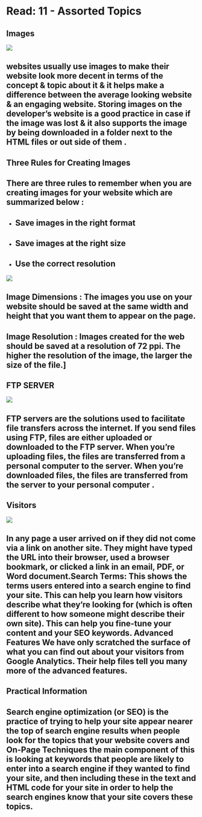 # **Read: 11 - Assorted Topics**

## **Images**
![](https://data-flair.training/blogs/wp-content/uploads/sites/2/2020/07/html-images-df.jpg)

## websites usually use images to make their website look more decent in terms of the concept & topic about it & it helps make a difference between the average looking website & an engaging website. Storing images on the developer’s website is a good practice in case if the image was lost & it also supports the image by being downloaded in a folder next to the HTML files or out side of them .

## **Three Rules for Creating Images**

## **There are three rules to remember when you are creating images for your website which are summarized below :** 

+ ##  Save images in the right format

+ ##  Save images at the right size

+ ##  Use the correct resolution


![](https://developers.google.com/web/fundamentals/design-and-ux/responsive/img/art-direction.png)

## Image Dimensions : The images you use on your website should be saved at the same width and height that you want them to appear on the page.

## Image Resolution : Images created for the web should be saved at a resolution of 72 ppi. The higher the resolution of the image, the larger the size of the file.]

## **FTP SERVER** 
![](https://www.viralhax.com/wp-content/uploads/2019/06/what-is-FTP-Server.png)
## FTP servers are the solutions used to facilitate file transfers across the internet. If you send files using FTP, files are either uploaded or downloaded to the FTP server. When you’re uploading files, the files are transferred from a personal computer to the server. When you’re downloaded files, the files are transferred from the server to your personal computer .

## **Visitors** 
![](https://cdn-images-1.medium.com/max/1024/0*Bq9czVoOSydbQUQ0)
## In any page a user arrived on if they did not come via a link on another site. They might have typed the URL into their browser, used a browser bookmark, or clicked a link in an email, PDF, or Word document.Search Terms: This shows the terms users entered into a search engine to find your site. This can help you learn how visitors describe what they’re looking for (which is often different to how someone might describe their own site). This can help you fine-tune your content and your SEO keywords. Advanced Features We have only scratched the surface of what you can find out about your visitors from Google Analytics. Their help files tell you many more of the advanced features. 

## **Practical Information**

## Search engine optimization (or SEO) is the practice of trying to help your site appear nearer the top of search engine results when people look for the topics that your website covers and On-Page Techniques the main component of this is looking at keywords that people are likely to enter into a search engine if they wanted to find your site, and then including these in the text and HTML code for your site in order to help the search engines know that your site covers these topics.